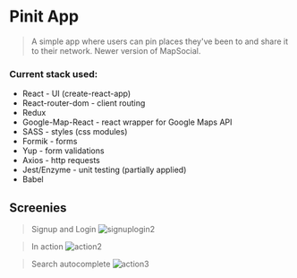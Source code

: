 # Pinit App

> A simple app where users can pin places they've been to and share it to their network. Newer version of MapSocial.

### Current stack used:

- React - UI (create-react-app)
- React-router-dom - client routing
- Redux
- Google-Map-React - react wrapper for Google Maps API
- SASS - styles (css modules)
- Formik - forms
- Yup - form validations
- Axios - http requests
- Jest/Enzyme - unit testing (partially applied)
- Babel

## Screenies

> Signup and Login
> ![signuplogin2](https://user-images.githubusercontent.com/41134618/57575795-968ad580-741f-11e9-8f00-b88d232d5bf6.gif)

> In action
> ![action2](https://user-images.githubusercontent.com/41134618/57575807-e79ac980-741f-11e9-86f9-eea670b5ca21.gif)

> Search autocomplete
> ![action3](https://user-images.githubusercontent.com/41134618/58283697-ef8b2f80-7d76-11e9-9178-0730e5f417da.gif)
